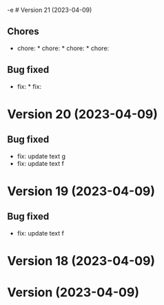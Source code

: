 -e # Version 21 (2023-04-09)

## Chores
* chore: * chore: * chore: * chore:

## Bug fixed
* fix: * fix:

# Version 20 (2023-04-09)

## Bug fixed
* fix: update text g
* fix: update text f

# Version 19 (2023-04-09)

## Bug fixed
* fix: update text f

# Version 18 (2023-04-09)

# Version  (2023-04-09)
